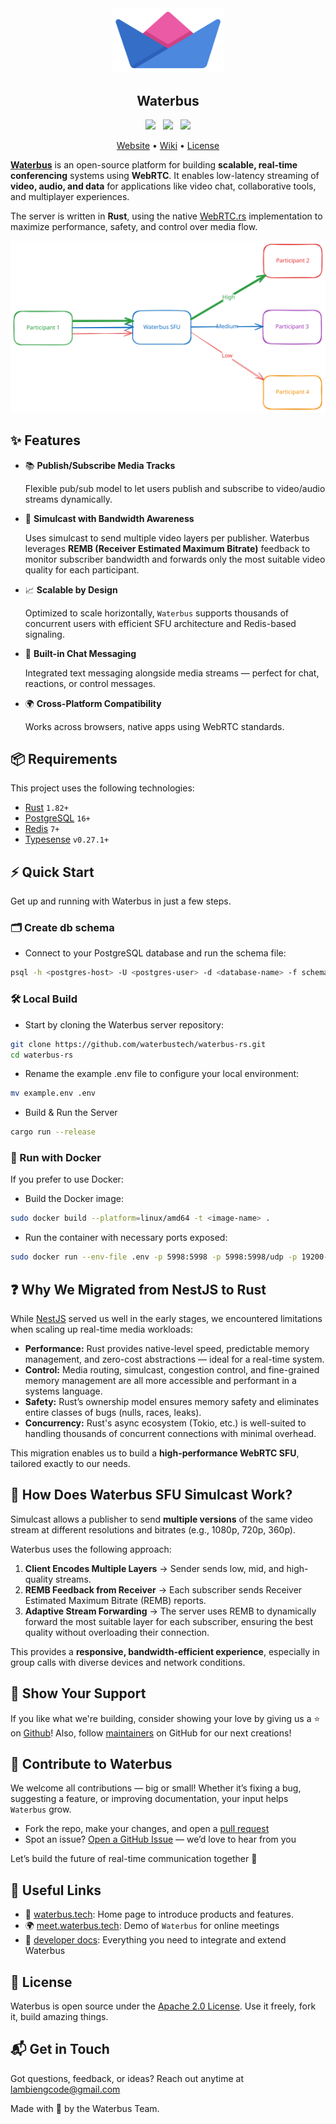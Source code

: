 <div align="center">
<img src="./assets/launcher_icon.png" width="180px" height=auto alt="Waterbus SFU"/>
</div>

<h2 align="center">Waterbus</h2>

<div align="center">
    <a href="https://discord.gg/mfrWVefU"><img src="https://img.shields.io/badge/-Discord-424549?style=social&logo=discord" height=25></a>
    &nbsp;
    <a href="https://t.me/+0LckY3ZY2k00NzVl"><img src="https://img.shields.io/badge/-Telegram-red?style=social&logo=telegram" height=25></a>
    &nbsp;
    <a href="https://twitter.com/waterbustech"><img src="https://img.shields.io/badge/-Twitter-red?style=social&logo=x" height=25></a>
</div>

<p align="center">
  <a href="https://docs.waterbus.tech">Website</a> &bull;
  <a href="https://github.com/waterbustech/waterbus/wiki">Wiki</a> &bull;
  <a href="https://github.com/waterbustech/waterbus/blob/main/LICENSE">License</a>
</p>

**[Waterbus](https://waterbus.tech/)** is an open-source platform for building **scalable, real-time conferencing** systems using **WebRTC**. It enables low-latency streaming of **video, audio, and data** for applications like video chat, collaborative tools, and multiplayer experiences.

The server is written in **Rust**, using the native [WebRTC.rs](https://github.com/webrtc-rs/webrtc) implementation to maximize performance, safety, and control over media flow.

![Waterbus SFU Simulcast](./assets/waterbusrs.svg)

## ✨ Features

- 📚 **Publish/Subscribe Media Tracks**
  
    Flexible pub/sub model to let users publish and subscribe to video/audio streams dynamically.

- 🎥 **Simulcast with Bandwidth Awareness**

    Uses simulcast to send multiple video layers per publisher. Waterbus leverages **REMB (Receiver Estimated Maximum Bitrate)** feedback to monitor subscriber bandwidth and forwards only the most suitable video quality for each participant.

- 📈 **Scalable by Design**

    Optimized to scale horizontally, `Waterbus` supports thousands of concurrent users with efficient SFU architecture and Redis-based signaling.

- 💬 **Built-in Chat Messaging**

    Integrated text messaging alongside media streams — perfect for chat, reactions, or control messages.

- 🌍 **Cross-Platform Compatibility**

   Works across browsers, native apps using WebRTC standards.

## 📦 Requirements

This project uses the following technologies:

- [Rust](https://www.rust-lang.org/) `1.82+`
- [PostgreSQL](https://www.postgresql.org/) `16+`
- [Redis](https://redis.io/) `7+`
- [Typesense](https://typesense.org/) `v0.27.1+` 


## ⚡️ Quick Start

Get up and running with Waterbus in just a few steps.

### 🗂️ Create db schema

- Connect to your PostgreSQL database and run the schema file:

```bash
psql -h <postgres-host> -U <postgres-user> -d <database-name> -f schema.sql
```

### 🛠 Local Build

- Start by cloning the Waterbus server repository:

```bash
git clone https://github.com/waterbustech/waterbus-rs.git 
cd waterbus-rs
```

- Rename the example .env file to configure your local environment:

```bash
mv example.env .env
```

- Build & Run the Server

```bash
cargo run --release
```

### 🐳 Run with Docker

If you prefer to use Docker:

- Build the Docker image:

```bash
sudo docker build --platform=linux/amd64 -t <image-name> .
```

- Run the container with necessary ports exposed:

```bash
sudo docker run --env-file .env -p 5998:5998 -p 5998:5998/udp -p 19200-19250:19200-19250/udp <image-name>
```

## ❓ Why We Migrated from NestJS to Rust

While [NestJS](https://nestjs.com) served us well in the early stages, we encountered limitations when scaling up real-time media workloads:

- **Performance:** Rust provides native-level speed, predictable memory management, and zero-cost abstractions — ideal for a real-time system.
- **Control:** Media routing, simulcast, congestion control, and fine-grained memory management are all more accessible and performant in a systems language.
- **Safety:** Rust’s ownership model ensures memory safety and eliminates entire classes of bugs (nulls, races, leaks).
- **Concurrency:** Rust's async ecosystem (Tokio, etc.) is well-suited to handling thousands of concurrent connections with minimal overhead.

This migration enables us to build a **high-performance WebRTC SFU**, tailored exactly to our needs.

## 📡 How Does Waterbus SFU Simulcast Work?

Simulcast allows a publisher to send **multiple versions** of the same video stream at different resolutions and bitrates (e.g., 1080p, 720p, 360p).

Waterbus uses the following approach:

1. **Client Encodes Multiple Layers** → Sender sends low, mid, and high-quality streams.
2. **REMB Feedback from Receiver** → Each subscriber sends Receiver Estimated Maximum Bitrate (REMB) reports.
3. **Adaptive Stream Forwarding** → The server uses REMB to dynamically forward the most suitable layer for each subscriber, ensuring the best quality without overloading their connection.

This provides a **responsive, bandwidth-efficient experience**, especially in group calls with diverse devices and network conditions.

## 💙 Show Your Support

If you like what we're building, consider showing your love by giving us a ⭐ on [Github](https://github.com/waterbustech/waterbus-rs/stargazers)!
Also, follow [maintainers](https://github.com/lambiengcode) on GitHub for our next creations!

## 🤝  Contribute to Waterbus

We welcome all contributions — big or small!
Whether it’s fixing a bug, suggesting a feature, or improving documentation, your input helps `Waterbus` grow.

- Fork the repo, make your changes, and open a [pull request](https://github.com/waterbustech/waterbus-rs/pulls)
- Spot an issue? [Open a GitHub Issue](https://github.com/waterbustech/waterbus-rs/issues) — we’d love to hear from you
  
Let’s build the future of real-time communication together 🚀

## 🔗 Useful Links

- 📢 [waterbus.tech](http://waterbus.tech/): Home page to introduce products and features.
- 🌍 [meet.waterbus.tech](http://meet.waterbus.tech/): Demo of `Waterbus` for online meetings
- 📖 [developer docs](http://docs.waterbus.tech/): Everything you need to integrate and extend Waterbus

## 📜 License

Waterbus is open source under the [Apache 2.0 License](https://www.apache.org/licenses/LICENSE-2.0).
Use it freely, fork it, build amazing things.

## 📬 Get in Touch

Got questions, feedback, or ideas?
Reach out anytime at lambiengcode@gmail.com

Made with 💙 by the Waterbus Team.